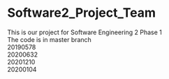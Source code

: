 # Software2_Project_Team
This is our project for Software Engineering 2 Phase 1
<br>The code is in master branch
<br>20190578
<br>20200632
<br>20201210
<br>20200104
